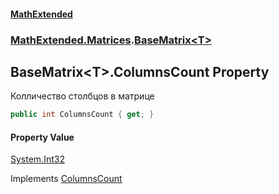 #### [MathExtended](index.md 'index')
### [MathExtended.Matrices](MathExtended_Matrices.md 'MathExtended.Matrices').[BaseMatrix&lt;T&gt;](MathExtended_Matrices_BaseMatrix_T_.md 'MathExtended.Matrices.BaseMatrix&lt;T&gt;')
## BaseMatrix&lt;T&gt;.ColumnsCount Property
Колличество столбцов в матрице  
```csharp
public int ColumnsCount { get; }
```
#### Property Value
[System.Int32](https://docs.microsoft.com/en-us/dotnet/api/System.Int32 'System.Int32')

Implements [ColumnsCount](MathExtended_Interfaces_IMatrix_T__ColumnsCount.md 'MathExtended.Interfaces.IMatrix&lt;T&gt;.ColumnsCount')  
